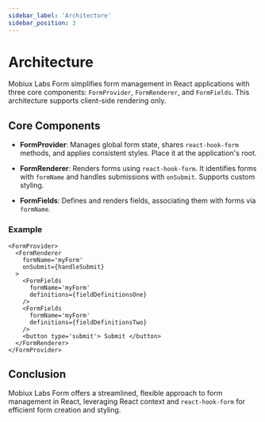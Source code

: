 ```yaml
---
sidebar_label: 'Architecture'
sidebar_position: 3
---
```


# Architecture

Mobiux Labs Form simplifies form management in React applications with three core components: `FormProvider`, `FormRenderer`, and `FormFields`. This architecture supports client-side rendering only.

## Core Components

- **FormProvider**: Manages global form state, shares `react-hook-form` methods, and applies consistent styles. Place it at the application's root.

- **FormRenderer**: Renders forms using `react-hook-form`. It identifies forms with `formName` and handles submissions with `onSubmit`. Supports custom styling.

- **FormFields**: Defines and renders fields, associating them with forms via `formName`.

### Example

```tsx
<FormProvider>
  <FormRenderer
    formName='myForm'
    onSubmit={handleSubmit}
  >
    <FormFields
      formName='myForm'
      definitions={fieldDefinitionsOne}
    />
    <FormFields
      formName='myForm'
      definitions={fieldDefinitionsTwo}
    />
    <button type='submit'> Submit </button>
  </FormRenderer>
</FormProvider>
```

## Conclusion

Mobiux Labs Form offers a streamlined, flexible approach to form management in React, leveraging React context and `react-hook-form` for efficient form creation and styling.
